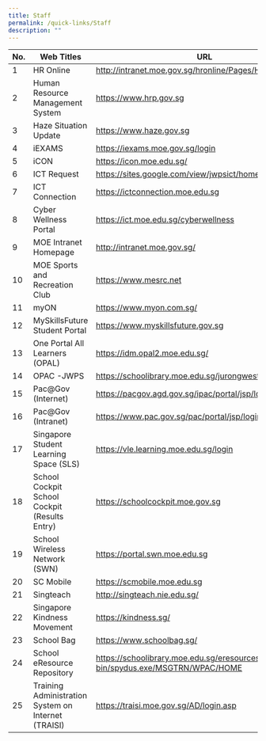 ```yaml
---
title: Staff
permalink: /quick-links/Staff
description: ""
---
```

<table>
<thead>
  <tr>
    <th>No.</th>
    <th>Web Titles</th>
    <th>URL</th>
  </tr>
</thead>
<tbody>
  <tr>
    <td>1</td>
    <td>HR Online</td>
    <td><a href="http://intranet.moe.gov.sg/hronline/Pages/Home.aspx">http://intranet.moe.gov.sg/hronline/Pages/Home.aspx</a></td>
  </tr>
  <tr>
    <td>2</td>
    <td>Human Resource Management System</td>
    <td><a href="https://www.hrp.gov.sg/">https://www.hrp.gov.sg</a></td>
  </tr>
  <tr>
    <td>3</td>
    <td>Haze Situation Update</td>
    <td><a href="https://www.haze.gov.sg/">https://www.haze.gov.sg</a></td>
  </tr>
  <tr>
    <td>4</td>
    <td>iEXAMS<br></td>
    <td><a href="https://iexams.moe.gov.sg/login">https://iexams.moe.gov.sg/login</a></td>
  </tr>
  <tr>
    <td>5</td>
    <td>iCON</td>
    <td><a href="https://icon.moe.edu.sg/">https://icon.moe.edu.sg/</a></td>
  </tr>
  <tr>
    <td>6</td>
    <td>ICT Request</td>
    <td><a href="https://sites.google.com/view/jwpsict/home">https://sites.google.com/view/jwpsict/home</a></td>
  </tr>
  <tr>
    <td>7</td>
    <td>ICT Connection</td>
    <td><a href="https://ictconnection.moe.edu.sg/">https://ictconnection.moe.edu.sg</a></td>
  </tr>
  <tr>
    <td> 8</td>
    <td>Cyber Wellness Portal</td>
    <td><a href="https://ict.moe.edu.sg/cyberwellness">https://ict.moe.edu.sg/cyberwellness</a></td>
  </tr>
  <tr>
    <td> 9</td>
    <td>MOE Intranet Homepage</td>
    <td><a href="http://intranet.moe.gov.sg/">http://intranet.moe.gov.sg/</a></td>
  </tr>
  <tr>
    <td> 10</td>
    <td>MOE Sports and Recreation Club</td>
    <td><a href="https://www.mesrc.net/">https://www.mesrc.net</a></td>
  </tr>
  <tr>
    <td> 11</td>
    <td>myON</td>
    <td><a href="https://www.myon.com.sg/">https://www.myon.com.sg/</a></td>
  </tr>
  <tr>
    <td> 12</td>
    <td>MySkillsFuture Student Portal</td>
    <td><a href="https://www.myskillsfuture.gov.sg/">https://www.myskillsfuture.gov.sg</a></td>
  </tr>
  <tr>
    <td>13</td>
    <td>One Portal All Learners (OPAL) </td>
    <td><a href="https://idm.opal2.moe.edu.sg/">https://idm.opal2.moe.edu.sg/</a><br></td>
  </tr>
  <tr>
    <td> 14</td>
    <td> OPAC -JWPS</td>
    <td><a href="https://schoolibrary.moe.edu.sg/jurongwestpri">https://schoolibrary.moe.edu.sg/jurongwestpri</a> </td>
  </tr>
  <tr>
    <td>15</td>
    <td>Pac@Gov (Internet)</td>
    <td><a href="https://pacgov.agd.gov.sg/ipac/portal/jsp/login/index1.jsp">https://pacgov.agd.gov.sg/ipac/portal/jsp/login/index1.jsp</a></td>
  </tr>
  <tr>
    <td>16</td>
    <td>Pac@Gov (Intranet)</td>
    <td><a href="https://www.pac.gov.sg/pac/portal/jsp/login/index1.jsp">https://www.pac.gov.sg/pac/portal/jsp/login/index1.jsp</a></td>
  </tr>
  <tr>
    <td>17</td>
    <td>Singapore Student Learning Space (SLS)</td>
    <td><a href="https://vle.learning.moe.edu.sg/login">https://vle.learning.moe.edu.sg/login</a></td>
  </tr>
  <tr>
    <td>18</td>
    <td>School Cockpit<br>School Cockpit (Results Entry)</td>
    <td><a href="https://schoolcockpit.moe.gov.sg/">https://schoolcockpit.moe.gov.sg</a></td>
  </tr>
  <tr>
    <td>19</td>
    <td>School Wireless Network (SWN)</td>
    <td><a href="https://portal.swn.moe.edu.sg%20/">https://portal.swn.moe.edu.sg </a></td>
  </tr>
  <tr>
    <td>20</td>
    <td>SC Mobile</td>
    <td><a href="https://scmobile.moe.edu.sg/">https://scmobile.moe.edu.sg</a></td>
  </tr>
  <tr>
    <td>21</td>
    <td>Singteach </td>
    <td><a href="http://singteach.nie.edu.sg/">http://singteach.nie.edu.sg/</a></td>
  </tr>
  <tr>
    <td>22</td>
    <td>Singapore Kindness Movement </td>
    <td><a href="https://kindness.sg/">https://kindness.sg/</a></td>
  </tr>
  <tr>
    <td>23</td>
    <td> School Bag</td>
    <td><a href="https://www.schoolbag.sg/">https://www.schoolbag.sg/</a><br></td>
  </tr>
  <tr>
    <td>24 </td>
    <td>School eResource Repository </td>
    <td><a href="https://schoolibrary.moe.edu.sg/eresourcespri/cgi-bin/spydus.exe/MSGTRN/WPAC/HOME">https://schoolibrary.moe.edu.sg/eresourcespri/cgi-bin/spydus.exe/MSGTRN/WPAC/HOME </a></td>
  </tr>
  <tr>
    <td>25</td>
    <td>Training Administration System on Internet (TRAISI)</td>
    <td><a href="https://traisi.moe.gov.sg/AD/login.asp">https://traisi.moe.gov.sg/AD/login.asp</a> </td>
  </tr>
</tbody>
</table>